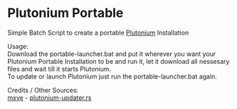 # Plutonium Portable
Simple Batch Script to create a portable [Plutonium](https://plutonium.pw/) Installation

Usage:<br>
Download the portable-launcher.bat  and put it wherever you want your Plutonium Portable Installation to be and run it, let it download all nessesary files and wait till it starts Plutonium.<br>
To update or launch Plutonium just run the portable-launcher.bat again.

Credits / Other Sources:<br>
[mxve](https://github.com/mxve) - [plutonium-updater.rs](https://github.com/mxve/plutonium-updater.rs)
